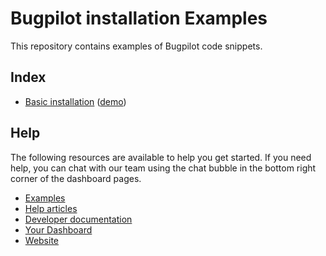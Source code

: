 Bugpilot installation Examples
===

This repository contains examples of Bugpilot code snippets.

## Index

* [Basic installation](/basic) ([demo](https://bugpilot.github.io/examples/basic/))

## Help

The following resources are available to help you get started. If you need help, you can chat with our
team using the chat bubble in the bottom right corner of the dashboard pages. 

- [Examples](https://bugpilot.github.io/)
- [Help articles](https://docs.bugpilot.io/en/articles/6389274-installing-the-bugpilot-script)
- [Developer documentation](https://api-docs.bugpilot.io/)
- [Your Dashboard](https://dash.bugpilot.io/)
- [Website](https://bugpilot.io/)

